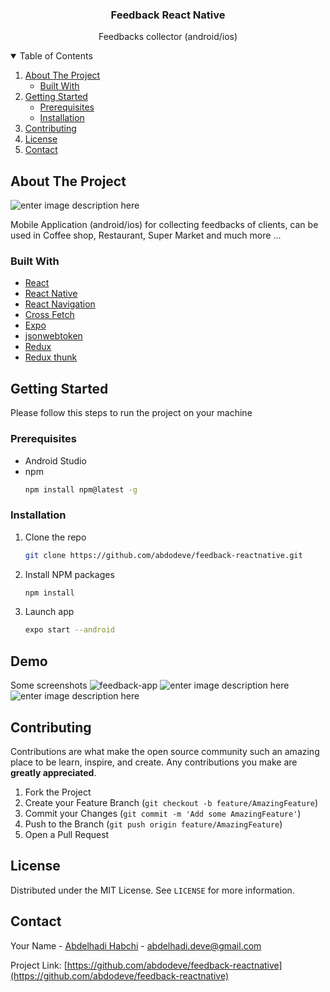   <h3 align="center">Feedback React Native</h3>

  <p align="center">
  Feedbacks collector (android/ios)

<!-- TABLE OF CONTENTS -->
<details open="open">
  <summary>Table of Contents</summary>
  <ol>
    <li>
      <a href="#about-the-project">About The Project</a>
      <ul>
        <li><a href="#built-with">Built With</a></li>
      </ul>
    </li>
    <li>
      <a href="#getting-started">Getting Started</a>
      <ul>
        <li><a href="#prerequisites">Prerequisites</a></li>
        <li><a href="#installation">Installation</a></li>
      </ul>
    </li>
    <li><a href="#contributing">Contributing</a></li>
    <li><a href="#license">License</a></li>
    <li><a href="#contact">Contact</a></li>
  </ol>
</details>



<!-- ABOUT THE PROJECT -->
## About The Project

![enter image description here](https://i.ibb.co/zP0YvB8/130893409-1137623280033268-2450683020582844249-n.jpg)

 Mobile Application (android/ios) for collecting feedbacks of clients, can be used in Coffee shop, Restaurant, Super Market and much more ...
 
### Built With

* [React](https://laravel.com)
* [React Native](https://getbootstrap.com)
* [React Navigation](https://jquery.com)
* [Cross Fetch](https://laravel.com)
* [Expo](https://laravel.com)
* [jsonwebtoken](https://laravel.com)
* [Redux](https://laravel.com)
* [Redux thunk](https://laravel.com)


<!-- GETTING STARTED -->
## Getting Started

Please follow this steps to run the project on your machine

### Prerequisites

* Android Studio
* npm
  ```sh
  npm install npm@latest -g
  ```

### Installation

1. Clone the repo
   ```sh
   git clone https://github.com/abdodeve/feedback-reactnative.git
   ```
2. Install NPM packages
   ```sh
   npm install
   ```
3. Launch app
   ```sh
   expo start --android
   ```


<!-- USAGE EXAMPLES -->
## Demo

Some screenshots
![feedback-app](https://i.ibb.co/Cv58V4k/Screenshot-2020-09-22-20-08-10-447-com-yourcompany-yourappname.jpg)
![enter image description here](https://i.ibb.co/s3KkgJK/Screenshot-2020-09-22-20-07-54-602-com-yourcompany-yourappname.jpg)
![enter image description here](https://i.ibb.co/dc4jY2V/Screenshot-2020-09-22-20-08-18-646-com-yourcompany-yourappname.jpg)

<!-- CONTRIBUTING -->
## Contributing

Contributions are what make the open source community such an amazing place to be learn, inspire, and create. Any contributions you make are **greatly appreciated**.

1. Fork the Project
2. Create your Feature Branch (`git checkout -b feature/AmazingFeature`)
3. Commit your Changes (`git commit -m 'Add some AmazingFeature'`)
4. Push to the Branch (`git push origin feature/AmazingFeature`)
5. Open a Pull Request



<!-- LICENSE -->
## License

Distributed under the MIT License. See `LICENSE` for more information.



<!-- CONTACT -->
## Contact

Your Name - [Abdelhadi Habchi](https://www.linkedin.com/in/abdelhadi-habchi-4a3014135/) - abdelhadi.deve@gmail.com

Project Link: [https://github.com/abdodeve/feedback-reactnative](https://github.com/abdodeve/feedback-reactnative)

